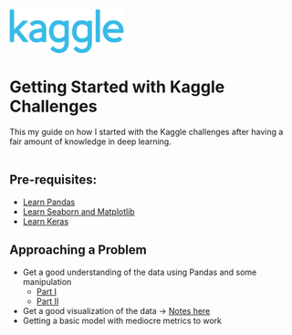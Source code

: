 <img src='artifacts/logo.png'/>

# Getting Started with Kaggle Challenges

This my guide on how I started with the Kaggle challenges after having a fair amount of knowledge in deep learning.<br>
<br>
## Pre-requisites:
- <a href='https://github.com/SB-Jr/tldr_pandas'>Learn Pandas</a>
- <a href='https://github.com/SB-Jr/tldr_plotting'>Learn Seaborn and Matplotlib</a>
- <a href='https://github.com/SB-Jr/tldr_keras'>Learn Keras</a>

## Approaching a Problem
- Get a good understanding of the data using Pandas and some manipulation
  - <a href='https://github.com/SB-Jr/kaggle_competitions/blob/master/1. Understanding Data-I.ipynb'>Part I</a>
  - <a href='https://github.com/SB-Jr/kaggle_competitions/blob/master/2. Understanding Data-II.ipynb'>Part II</a>
- Get a good visualization of the data -> <a href='https://github.com/SB-Jr/kaggle_competitions/blob/master/3. Visualizing Data.ipynb'>Notes here</a>
- Getting a basic model with mediocre metrics to work
